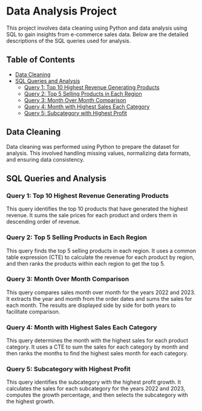 # Data Analysis Project

This project involves data cleaning using Python and data analysis using SQL to gain insights from e-commerce sales data. Below are the detailed descriptions of the SQL queries used for analysis.

## Table of Contents

- [Data Cleaning](#data-cleaning)
- [SQL Queries and Analysis](#sql-queries-and-analysis)
  - [Query 1: Top 10 Highest Revenue Generating Products](#query-1-top-10-highest-revenue-generating-products)
  - [Query 2: Top 5 Selling Products in Each Region](#query-2-top-5-selling-products-in-each-region)
  - [Query 3: Month Over Month Comparison](#query-3-month-over-month-comparison)
  - [Query 4: Month with Highest Sales Each Category](#query-4-month-with-highest-sales-each-category)
  - [Query 5: Subcategory with Highest Profit](#query-5-subcategory-with-highest-profit)

## Data Cleaning

Data cleaning was performed using Python to prepare the dataset for analysis. This involved handling missing values, normalizing data formats, and ensuring data consistency.

## SQL Queries and Analysis

### Query 1: Top 10 Highest Revenue Generating Products

This query identifies the top 10 products that have generated the highest revenue. It sums the sale prices for each product and orders them in descending order of revenue.

### Query 2: Top 5 Selling Products in Each Region

This query finds the top 5 selling products in each region. It uses a common table expression (CTE) to calculate the revenue for each product by region, and then ranks the products within each region to get the top 5.

### Query 3: Month Over Month Comparison

This query compares sales month over month for the years 2022 and 2023. It extracts the year and month from the order dates and sums the sales for each month. The results are displayed side by side for both years to facilitate comparison.

### Query 4: Month with Highest Sales Each Category

This query determines the month with the highest sales for each product category. It uses a CTE to sum the sales for each category by month and then ranks the months to find the highest sales month for each category.

### Query 5: Subcategory with Highest Profit

This query identifies the subcategory with the highest profit growth. It calculates the sales for each subcategory for the years 2022 and 2023, computes the growth percentage, and then selects the subcategory with the highest growth.

